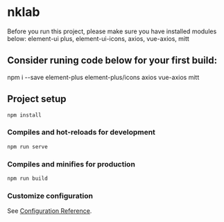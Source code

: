 # nklab

Before you run this project, please make sure you have installed modules below:
element-ui plus, element-ui-icons, axios, vue-axios, mitt

## Consider runing code below for your first build:

npm i --save element-plus element-plus/icons axios vue-axios mitt


## Project setup
```
npm install
```

### Compiles and hot-reloads for development
```
npm run serve
```

### Compiles and minifies for production
```
npm run build
```

### Customize configuration
See [Configuration Reference](https://cli.vuejs.org/config/).
